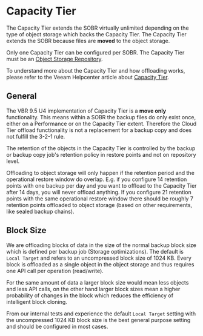 # Capacity Tier

The Capacity Tier extends the SOBR virtually unlimited depending on the type of object storage which backs the Capacity Tier. The Capacity Tier extends the SOBR because files are **moved** to the object storage. 

Only one Capacity Tier can be configured per SOBR. The Capacity Tier must be an [Object Storage Repository](./repository_type_object.md).

To understand more about the Capacity Tier and how offloading works, please refer to the Veeam Helpcenter article about [Capacity Tier](https://helpcenter.veeam.com/docs/backup/vsphere/capacity_tier.html?ver=95u4).

## General

The VBR 9.5 U4 implementation of Capacity Tier is a **move only** functionality. This means within a SOBR the backup files do only exist once, either on a Performance or on the Capacity Tier extent. Therefore the Cloud Tier offload functionality is not a replacement for a backup copy and does not fulfill the 3-2-1 rule.

The retention of the objects in the Capacity Tier is controlled by the backup or backup copy job's retention policy in restore points and not on repository level. 

Offloading to object storage will only happen if the retention period and the operational restore window do overlap. E.g. if you configure 14 retention points with one backup per day and you want to offload to the Capacity Tier after 14 days, you will never offload anything. If you configure 21 retention points with the same operational restore window there should be roughly 7 retention points offloaded to object storage (based on other requirements, like sealed backup chains).

## Block Size
We are offloading blocks of data in the size of the normal backup block size which is defined per backup job (Storage optimizations). The default is `Local Target` and refers to an uncompressed block size of 1024 KB. Every block is offloaded as a single object in the object storage and thus requires one API call per operation (read/write).

For the same amount of data a larger block size would mean less objects and less API calls, on the other hand larger block sizes mean a higher probability of changes in the block which reduces the efficiency of intelligent block cloning.

From our internal tests and experience the default `Local Target` setting with the uncompressed 1024 KB block size is the best general purpose setting and should be configured in most cases.